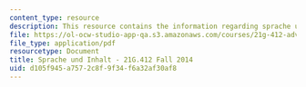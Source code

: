 ```yaml
---
content_type: resource
description: This resource contains the information regarding sprache und inhalt.
file: https://ol-ocw-studio-app-qa.s3.amazonaws.com/courses/21g-412-advanced-german-literature-culture-madness-murder-mysteries-fall-2014/d105f945a7572c8f9f34f6a32af30af8_MIT21G_412F14_Wk2-3_Spr_u.pdf
file_type: application/pdf
resourcetype: Document
title: Sprache und Inhalt - 21G.412 Fall 2014
uid: d105f945-a757-2c8f-9f34-f6a32af30af8
---
```

